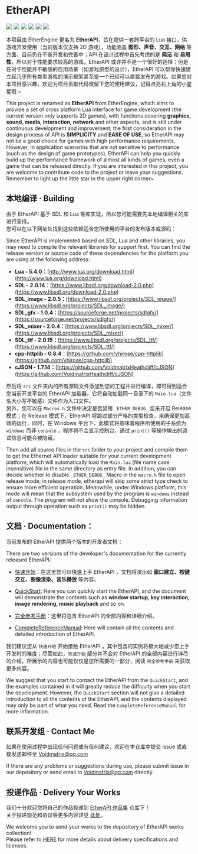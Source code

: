 # EtherAPI
[![](https://img.shields.io/github/stars/VoidmatrixHeathcliff/EtherEngine.svg?style=flat&labelColor=e49e61)](https://github.com/VoidmatrixHeathcliff/EtherEngine/stargazers)
[![](https://img.shields.io/github/forks/VoidmatrixHeathcliff/EtherEngine.svg?style=flat&labelColor=e49e61)](https://github.com/VoidmatrixHeathcliff/EtherEngine/network/members)
[![](https://img.shields.io/github/issues/VoidmatrixHeathcliff/EtherEngine.svg?style=flat&labelColor=3f48cc)](https://github.com/VoidmatrixHeathcliff/EtherEngine/issues)
![](https://img.shields.io/github/license/VoidmatrixHeathcliff/EtherEngine.svg?style=flat&label=license&message=notspecified&labelColor=3f48cc)
[![](https://img.shields.io/github/contributors/VoidmatrixHeathcliff/EtherEngine)](https://github.com/VoidmatrixHeathcliff/EtherEngine/graphs/contributors)
![](https://img.shields.io/github/commit-activity/m/VoidmatrixHeathcliff/EtherEngine)

本项目由 EtherEngine 更名为 **EtherAPI**，旨在提供一套跨平台的 Lua 接口，供游戏开发使用（当前版本仅支持 2D 游戏），功能涵盖 **图形、声音、交互、网络** 等方面，目前仍在不断开发和完善中；API 在设计过程中首先考虑的是 **简洁** 和 **易用性**，所以对于性能要求较高的游戏，EtherAPI 或许并不是一个很好的选择；但是在对于性能并不敏感的应用场景（如游戏原型的设计），EtherAPI 可以帮你快速建立起几乎所有类型游戏的演示框架甚至是一个已经可以直接发布的游戏。如果您对本项目感兴趣，欢迎为项目贡献代码或留下您的使用建议，记得点亮右上角的小星星哦 ~  

This project is renamed as **EtherAPI** from EtherEngine, which aims to provide a set of cross platform Lua interface for game development (the current version only supports 2D games), with functions covering **graphics, sound, media, interaction, network** and other aspects, and is still under continuous development and improvement; the first consideration in the design process of API is **SIMPLICITY** and **EASE OF USE**, so EtherAPI may not be a good choice for games with high performance requirements. However, in application scenarios that are not sensitive to performance (such as the design of game prototypes), EtherAPI can help you quickly build up the performance framework of almost all kinds of games, even a game that can be released directly. If you are interested in this project, you are welcome to contribute code to the project or leave your suggestions. Remember to light up the little star in the upper right corner~

## 本地编译 · Building

由于 EtherAPI 基于 SDL 和 Lua 等库实现，所以您可能需要先本地编译相关的库进行支持。  
您可以在以下网址处找到这些依赖适合您所使用的平台的发布版本或源码： 

Since EtherAPI is implemented based on SDL, Lua and other libraries, you may need to compile the relevant libraries for support first.
You can find the release version or source code of these dependencies for the platform you are using at the following address:   

+ **Lua - 5.4.0：**[http://www.lua.org/download.html](http://www.lua.org/download.html)
+ **SDL - 2.0.14：**[https://www.libsdl.org/download-2.0.php](https://www.libsdl.org/download-2.0.php)  
+ **SDL_image - 2.0.5：**[https://www.libsdl.org/projects/SDL_image/](https://www.libsdl.org/projects/SDL_image/) 
+ **SDL_gfx - 1.0.4：**[https://sourceforge.net/projects/sdlgfx/](https://sourceforge.net/projects/sdlgfx/) 
+ **SDL_mixer - 2.0.4：**[https://www.libsdl.org/projects/SDL_mixer/](https://www.libsdl.org/projects/SDL_mixer/) 
+ **SDL_ttf - 2.0.15：**[https://www.libsdl.org/projects/SDL_ttf/](https://www.libsdl.org/projects/SDL_ttf/) 
+ **cpp-httplib - 0.8.4：**[https://github.com/yhirose/cpp-httplib](https://github.com/yhirose/cpp-httplib) 
+ **cJSON - 1.7.14：**[https://github.com/VoidmatrixHeathcliff/cJSON](https://github.com/VoidmatrixHeathcliff/cJSON) 

然后将 `src` 文件夹内的所有源码文件添加到您的工程并进行编译，即可得到适合您当前开发平台的 EtherAPI 加载器，它将自动加载同一目录下的 `Main.lua`（文件名大小写不敏感）文件作为入口文件。  
另外，您可以在 `Macros.h` 文件中决定是否禁用 `_ETHER_DEBUG_` 宏来开启 Release 模式；在 Release 模式下，EtherAPI 将跳过部分严格的类型检查，来确保更加高效的运行，同时，在 Windows 平台下，此模式将意味着程序所使用的子系统为 `windows` 而非 `console` ，程序将不会显示控制台，通过 `print()` 等操作输出的调试信息可能会被隐藏。

Then add all source files in the `src` folder to your project and compile them to get the Ethernet API loader suitable for your current development platform, which will automatically load the `Main.lua` (file name case insensitive) file in the same directory as entry file.
In addition, you can decide whether to disable `_ETHER_DEBUG_` Macro in the `macro.h` file to open release mode; in release mode, etherapi will skip some strict type check to ensure more efficient operation. Meanwhile, under Windows platform, this mode will mean that the subsystem used by the program is `windows` instead of `console`. The program will not show the console. Debugging information output through operation such as `print()` may be hidden.

## 文档 · Documentation：

当前发布的 EtherAPI 提供两个版本的开发者文档： 

There are two versions of the developer's documentation for the currently released EtherAPI:

+ [快速开始]()：在这里您可以快速上手 EtherAPI ，文档将演示如 **窗口建立、按键交互、图像渲染、音乐播放** 等内容。  
+ [QuickStart](): Here you can quickly start the EtherAPI, and the document will demonstrate the contents such as **window startup, key interaction, image rendering, music playback** and so on.

+ [完全参考手册](docs/index.md)：这里将包含 EtherAPI 的全部内容和详细介绍。  
+ [CompleteReferenceManual](docs/index.md): Here will contain all the contents and detailed introduction of EtherAPI.

我们建议您从 `快速开始` 开始接触 EtherAPI ，其中包含的实例将极大地减少您上手开发时的难度；尽管如此，`快速开始` 部分并不会对 EtherAPI 的全部内容进行详尽的介绍，所展示的内容也可能仅仅是您所需要的一部分，阅读 `完全参考手册` 来获取更多内容。

We suggest that you start to contact the EtherAPI from the `QuickStart`, and the examples contained in it will greatly reduce the difficulty when you start the development. However, the `QuickStart` section will not give a detailed introduction to all the contents of the EtherAPI, and the contents displayed may only be part of what you need. Read the `CompleteReferenceManual` for more information.

## 联系开发组 · Contact Me

如果在使用过程中出现任何问题或有任何建议，欢迎在本仓库中提交 issue 或直接发送邮件至 Voidmatrix@qq.com

If there are any problems or suggestions during use, please submit issue in our depository or send email to Voidmatrix@qq.com directly.

## 投递作品 · Delivery Your Works

我们十分欢迎您将自己的作品投递到 [EtherAPI 作品集](https://github.com/VoidmatrixHeathcliff/EtherWorkCollection) 仓库下！  
关于投递规范和协议等更多内容详见 [此处](https://github.com/VoidmatrixHeathcliff/EtherWorkCollection/blob/main/README.md)。

We welcome you to send your works to the depository of EtherAPI works collection!  
Please refer to [HERE](https://github.com/VoidmatrixHeathcliff/EtherWorkCollection/blob/main/README.md) for more details about delivery specifications and licenses.
